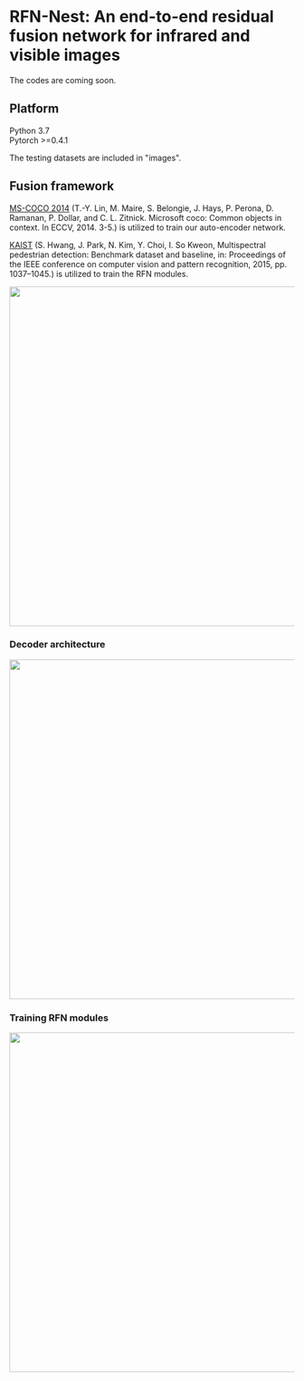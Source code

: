 # RFN-Nest: An end-to-end residual fusion network for infrared and visible images

The codes are coming soon.

## Platform
Python 3.7  
Pytorch >=0.4.1  

The testing datasets are included in "images".

## Fusion framework

[MS-COCO 2014](http://images.cocodataset.org/zips/train2014.zip) (T.-Y. Lin, M. Maire, S. Belongie, J. Hays, P. Perona, D. Ramanan, P. Dollar, and C. L. Zitnick. Microsoft coco: Common objects in context. In ECCV, 2014. 3-5.) is utilized to train our auto-encoder network.

[KAIST](https://sites.google.com/view/multispectral/home) (S. Hwang, J. Park, N. Kim, Y. Choi, I. So Kweon, Multispectral pedestrian detection: Benchmark dataset and baseline, in: Proceedings of the IEEE conference on computer vision and pattern recognition, 2015, pp. 1037–1045.) is utilized to train the RFN modules.

<img src="https://github.com/hli1221/imagefusion-rfn-nest/blob/main/framework/framework.png" width="600">


### Decoder architecture

<img src="https://github.com/hli1221/imagefusion-rfn-nest/blob/main/framework/decoder.png" width="600">



### Training RFN modules

<img src="https://github.com/hli1221/imagefusion-rfn-nest/blob/main/framework/training-rfn.png" width="600">


